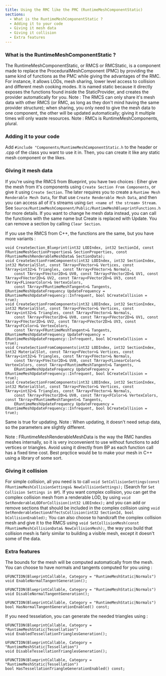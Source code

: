 ```yaml
---
title: Using the RMC like the PMC (RuntimeMeshComponentStatic)
sections:
  - What is the RuntimeMeshComponentStatic ?
  - Adding it to your code
  - Giving it mesh data
  - Giving it collision
  - Extra features
---
```



### What is the RuntimeMeshComponentStatic ?
The RuntimeMeshComponentStatic, or RMCS or RMCStatic, is a component made to replace the ProceduralMeshComponent (PMC) by providing the same kind of functions as the PMC while giving the advantages of the RMC. For instance, it allows LODs, mesh sharing, lower level access to collision and different mesh cooking modes.
It is named static because it directly exposes the functions found inside the StaticProvider, and creates the provider automatically for you.
Note : The RMCS can only share it's mesh data with other RMCS (or RMC, as long as they don't mind having the same provider structure); when sharing, you only need to give the mesh data to one component, the other will be updated automatically; giving it multiple times will only waste resources.
Note : RMCs is RuntimeMeshComponents, plural.

### Adding it to your code
Add `#include "Components/RuntimeMeshComponentStatic.h` to the header or .cpp of the class you want to use it in. Then, you can create it like any static mesh component or the likes.

### Giving it mesh data
If you're using the RMCS from Blueprint, you have two choices : Eiher give the mesh from it's components using `Create Section From Components`, or give it using `Create Section`. The later requires you to create a `Runtime Mesh Renderable Mesh Data`, for that use `Create Renderable Mesh Data`, and then you can access all of it's streams using `Get <name of the stream> Stream`. See `Source/RuntimeMeshComponent/Public/RuntimeMeshBlueprintFunctions.h` for more details.
If you want to change he mesh data instead, you can call the functions with the same name but Create is replaced with Update.
You can remove a section by calling `Clear Section`.

If you use the RMCS from C++, the functions are the same, but you have more variants :

    void CreateSection_Blueprint(int32 LODIndex, int32 SectionId, const FRuntimeMeshSectionProperties& SectionProperties, const FRuntimeMeshRenderableMeshData& SectionData);
    void CreateSectionFromComponents(int32 LODIndex, int32 SectionIndex, int32 MaterialSlot, const TArray<FVector>& Vertices, const TArray<int32>& Triangles, const TArray<FVector>& Normals,
		const TArray<FVector2D>& UV0, const TArray<FVector2D>& UV1, const TArray<FVector2D>& UV2, const TArray<FVector2D>& UV3, const TArray<FLinearColor>& VertexColors,
		const TArray<FRuntimeMeshTangent>& Tangents, ERuntimeMeshUpdateFrequency UpdateFrequency = ERuntimeMeshUpdateFrequency::Infrequent, bool bCreateCollision = true);
	void CreateSectionFromComponents(int32 LODIndex, int32 SectionIndex, int32 MaterialSlot, const TArray<FVector>& Vertices, const TArray<int32>& Triangles, const TArray<FVector>& Normals,
		const TArray<FVector2D>& UV0, const TArray<FVector2D>& UV1, const TArray<FVector2D>& UV2, const TArray<FVector2D>& UV3, const TArray<FColor>& VertexColors,
		const TArray<FRuntimeMeshTangent>& Tangents, ERuntimeMeshUpdateFrequency UpdateFrequency = ERuntimeMeshUpdateFrequency::Infrequent, bool bCreateCollision = true);
	void CreateSectionFromComponents(int32 LODIndex, int32 SectionIndex, int32 MaterialSlot, const TArray<FVector>& Vertices, const TArray<int32>& Triangles, const TArray<FVector>& Normals,
		const TArray<FVector2D>& UV0, const TArray<FLinearColor>& VertexColors, const TArray<FRuntimeMeshTangent>& Tangents,
		ERuntimeMeshUpdateFrequency UpdateFrequency = ERuntimeMeshUpdateFrequency::Infrequent, bool bCreateCollision = true);
	void CreateSectionFromComponents(int32 LODIndex, int32 SectionIndex, int32 MaterialSlot, const TArray<FVector>& Vertices, const TArray<int32>& Triangles, const TArray<FVector>& Normals,
		const TArray<FVector2D>& UV0, const TArray<FColor>& VertexColors, const TArray<FRuntimeMeshTangent>& Tangents,
		ERuntimeMeshUpdateFrequency UpdateFrequency = ERuntimeMeshUpdateFrequency::Infrequent, bool bCreateCollision = true);
Same is true for updating.
Note : When updating, it doesn't need setup data, so the parameters are slightly different.

Note : FRuntimeMeshRenderableMeshData is the way the RMC handles meshes internally, so it is very inconvenient to use without functions to add vertices or triangles. Avoid using it directly from BP as each function call has a fixed time cost. Best prqctice would be to make your mesh in C++ using a library of some sort.

### Giving it collision
For simple collision, all you need is to call `void SetCollisionSettings(const FRuntimeMeshCollisionSettings& NewCollisionSettings);` (Search for `Set Collision Settings in BP`).
If you want complex collision, you can get the complex collision mesh from a renderable LOD, by using `void SetRenderableLODForCollision(int32 LODIndex);` and you can add or remove sections that should be included in the complex collision using `void SetRenderableSectionAffectsCollision(int32 SectionId, bool bCollisionEnabled);`
You can also choose to handcraft the complex collision mesh and give it to the RMCS using `void SetCollisionMesh(const FRuntimeMeshCollisionData& NewCollisionMesh);`, the way you build that collision mesh is fairly similar to building a visible mesh, except it doesn't some of the data.

### Extra features
The bounds for the mesh will be computed automatically from the mesh.
You can choose to have normals and tangents computed for you using :

    UFUNCTION(BlueprintCallable, Category = "RuntimeMeshStatic|Normals")
	void EnableNormalTangentGeneration();

	UFUNCTION(BlueprintCallable, Category = "RuntimeMeshStatic|Normals")
	void DisableNormalTangentGeneration();

	UFUNCTION(BlueprintCallable, Category = "RuntimeMeshStatic|Normals")
	bool HasNormalTangentGenerationEnabled() const;

If you need tesselation, you can generate the needed triangles using :

	UFUNCTION(BlueprintCallable, Category = "RuntimeMeshStatic|Tessellation")
	void EnabledTessellationTrianglesGeneration();

	UFUNCTION(BlueprintCallable, Category = "RuntimeMeshStatic|Tessellation")
	void DisableTessellationTrianglesGeneration();

	UFUNCTION(BlueprintCallable, Category = "RuntimeMeshStatic|Tessellation")
	bool HasTessellationTriangleGenerationEnabled() const;